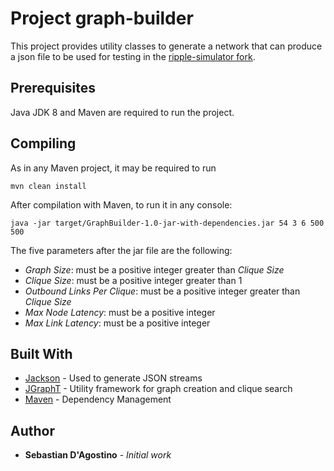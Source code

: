 # Project graph-builder

This project provides utility classes to generate a network that can produce a json file to be used for testing in the [ripple-simulator fork](https://github.com/sebastiandagostino/ripple-simulator). 

## Prerequisites

Java JDK 8 and Maven are required to run the project.

## Compiling

As in any Maven project, it may be required to run

```
mvn clean install
```

After compilation with Maven, to run it in any console:

```
java -jar target/GraphBuilder-1.0-jar-with-dependencies.jar 54 3 6 500 500
```

The five parameters after the jar file are the following:

* _Graph Size_: must be a positive integer greater than _Clique Size_ 
* _Clique Size_: must be a positive integer greater than 1
* _Outbound Links Per Clique_: must be a positive integer greater than _Clique Size_
* _Max Node Latency_: must be a positive integer
* _Max Link Latency_: must be a positive integer

## Built With

* [Jackson](https://github.com/FasterXML/jackson) - Used to generate JSON streams
* [JGraphT](http://jgrapht.org/) - Utility framework for graph creation and clique search
* [Maven](https://maven.apache.org/) - Dependency Management

## Author

* **Sebastian D'Agostino** - *Initial work*
